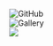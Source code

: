 ![GitHub](https://github-readme-stats.vercel.app/api/top-langs/?username=rmunozgonzalo&layout=compact&count_private=true)
<br>
![Gallery](https://gmunoz.cl/upload/images/6015876c3d015_rsz_dsc_0109.jpg)
<br>
![](https://gmunoz.cl/video/bebop2.gif)
